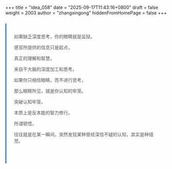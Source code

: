 +++
title = "idea_058"
date = "2025-09-17T11:43:16+0800"
draft = false
weight = 2003
author = "zhangxingong"
hiddenFromHomePage = false
+++



<style>
blockquote {
    margin: 25px auto;
    quotes: "“" "”" "‘" "’";
    padding: 1.5rem;
    color: #555555;
    padding: 1rem 1.5rem;
    border-left: 0.2rem solid #0077b8;
    position: relative;
    background: var(--haze);
}
</style>

<blockquote>
<p>如果缺乏深度思考，你的眼睛就是监狱。</p>

<p>感官所提供的信息只是起点，</p>

<p>真正的理解和智慧，</p>

<p>来自干大脑的深度加工和思考。</p>

<p></p>
<p>如果你只相信眼睛，而不进行思考，</p>

<p>那么眼睛所见，就是你认知的牢笼。</p>

<p></p>
<p>突破认知牢笼，</p>

<p>本质上是反本能的智力修行。</p>

<p>所谓顿悟，</p>

<p>往往就是在某一瞬间，突然发现某种曾经深信不疑的认知，其实是种错觉。</p>
<p>&nbsp;</p></blockquote>

